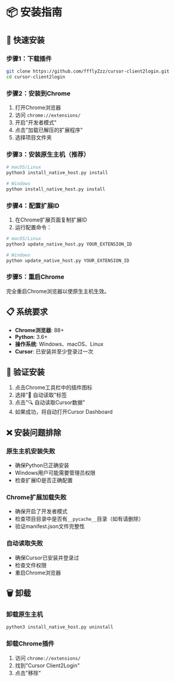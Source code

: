 # 📦 安装指南

## 🚀 快速安装

### 步骤1：下载插件
```bash
git clone https://github.com/ffflyZzz/cursor-client2login.git
cd cursor-client2login
```

### 步骤2：安装到Chrome
1. 打开Chrome浏览器
2. 访问 `chrome://extensions/`
3. 开启"开发者模式"
4. 点击"加载已解压的扩展程序"
5. 选择项目文件夹

### 步骤3：安装原生主机（推荐）
```bash
# macOS/Linux
python3 install_native_host.py install

# Windows
python install_native_host.py install
```

### 步骤4：配置扩展ID
1. 在Chrome扩展页面复制扩展ID
2. 运行配置命令：
```bash
# macOS/Linux
python3 update_native_host.py YOUR_EXTENSION_ID

# Windows
python update_native_host.py YOUR_EXTENSION_ID
```

### 步骤5：重启Chrome
完全重启Chrome浏览器以使原生主机生效。

## 📋 系统要求

- **Chrome浏览器**: 88+
- **Python**: 3.6+
- **操作系统**: Windows、macOS、Linux
- **Cursor**: 已安装并至少登录过一次

## 🔧 验证安装

1. 点击Chrome工具栏中的插件图标
2. 选择"🤖 自动读取"标签
3. 点击"🔍 自动读取Cursor数据"
4. 如果成功，将自动打开Cursor Dashboard

## ❌ 安装问题排除

### 原生主机安装失败
- 确保Python已正确安装
- Windows用户可能需要管理员权限
- 检查扩展ID是否正确配置

### Chrome扩展加载失败
- 确保开启了开发者模式
- 检查项目目录中是否有`__pycache__`目录（如有请删除）
- 验证manifest.json文件完整性

### 自动读取失败
- 确保Cursor已安装并登录过
- 检查文件权限
- 重启Chrome浏览器

## 🗑️ 卸载

### 卸载原生主机
```bash
python3 install_native_host.py uninstall
```

### 卸载Chrome插件
1. 访问 `chrome://extensions/`
2. 找到"Cursor Client2Login"
3. 点击"移除"
